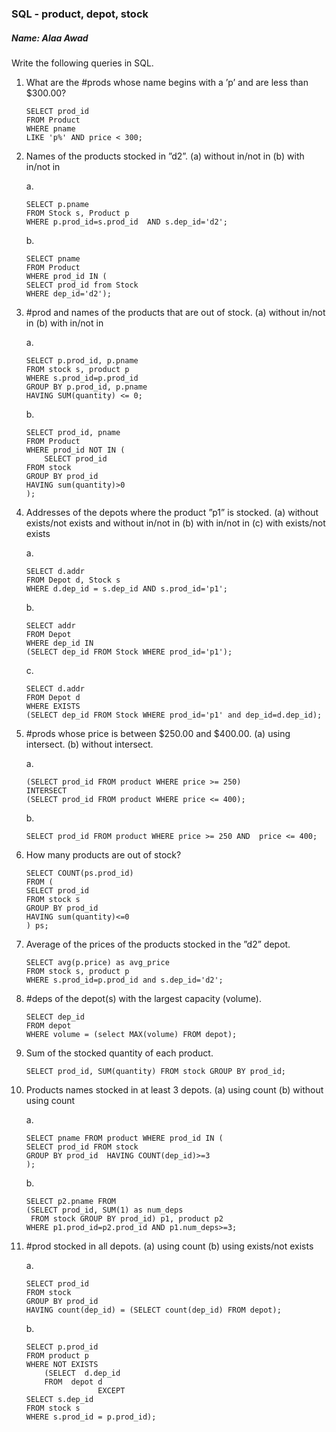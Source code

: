 ### SQL - product, depot, stock
##### Name: Alaa Awad
Write the following queries in SQL.


1. What are the #prods whose name begins with a ’p’ and are less than $300.00?
	```
	SELECT prod_id
	FROM Product
	WHERE pname
	LIKE 'p%' AND price < 300;
	```

2. Names of the products stocked in ”d2”. (a) without in/not in (b) with in/not in

	a.

	```
	SELECT p.pname
	FROM Stock s, Product p
	WHERE p.prod_id=s.prod_id  AND s.dep_id='d2';
	```

	b.
	```
	SELECT pname
	FROM Product
	WHERE prod_id IN (
	SELECT prod_id from Stock
	WHERE dep_id='d2');
	```


3. #prod and names of the products that are out of stock. (a) without in/not in (b) with in/not in

	a.
	```
	SELECT p.prod_id, p.pname
	FROM stock s, product p
	WHERE s.prod_id=p.prod_id
	GROUP BY p.prod_id, p.pname
	HAVING SUM(quantity) <= 0;
	```

	b.
	```
	SELECT prod_id, pname
	FROM Product
	WHERE prod_id NOT IN (
		SELECT prod_id
	FROM stock
	GROUP BY prod_id
	HAVING sum(quantity)>0
	);
	```

4. Addresses of the depots where the product ”p1” is stocked. (a) without exists/not exists and without in/not in (b) with in/not in (c) with exists/not exists

	a.
	```
	SELECT d.addr
	FROM Depot d, Stock s
	WHERE d.dep_id = s.dep_id AND s.prod_id='p1';
	```

	b.
	```
	SELECT addr
	FROM Depot
	WHERE dep_id IN
	(SELECT dep_id FROM Stock WHERE prod_id='p1');
	```

	c.
	```
	SELECT d.addr
	FROM Depot d
	WHERE EXISTS
	(SELECT dep_id FROM Stock WHERE prod_id='p1' and dep_id=d.dep_id);
	```

5. #prods whose price is between $250.00 and $400.00. (a) using intersect. (b) without intersect.

	a.
	```
	(SELECT prod_id FROM product WHERE price >= 250)
	INTERSECT
	(SELECT prod_id FROM product WHERE price <= 400);
	```

	b.
	```
	SELECT prod_id FROM product WHERE price >= 250 AND  price <= 400;
	```

6. How many products are out of stock?
	```
	SELECT COUNT(ps.prod_id)
	FROM (
	SELECT prod_id
	FROM stock s
	GROUP BY prod_id
	HAVING sum(quantity)<=0
	) ps;
	```


7. Average of the prices of the products stocked in the ”d2” depot.
	```
	SELECT avg(p.price) as avg_price
	FROM stock s, product p
	WHERE s.prod_id=p.prod_id and s.dep_id='d2';
	```

8. #deps of the depot(s) with the largest capacity (volume).
	```
	SELECT dep_id
	FROM depot
	WHERE volume = (select MAX(volume) FROM depot);
	```

9. Sum of the stocked quantity of each product.
	```
	SELECT prod_id, SUM(quantity) FROM stock GROUP BY prod_id;
	```

10. Products names stocked in at least 3 depots. (a) using count (b) without using count

	a.
	```
	SELECT pname FROM product WHERE prod_id IN (
	SELECT prod_id FROM stock
	GROUP BY prod_id  HAVING COUNT(dep_id)>=3
	);
	```
	b.
	```
	SELECT p2.pname FROM
	(SELECT prod_id, SUM(1) as num_deps
	 FROM stock GROUP BY prod_id) p1, product p2
	WHERE p1.prod_id=p2.prod_id AND p1.num_deps>=3;
	```


11. #prod stocked in all depots. (a) using count (b) using exists/not exists

	a.
	```
	SELECT prod_id
	FROM stock
	GROUP BY prod_id
	HAVING count(dep_id) = (SELECT count(dep_id) FROM depot);
	```

	b.
	```
	SELECT p.prod_id
	FROM product p
	WHERE NOT EXISTS
		(SELECT  d.dep_id
	 	FROM  depot d
	        		EXCEPT
	SELECT s.dep_id
	FROM stock s
	WHERE s.prod_id = p.prod_id);
	```
